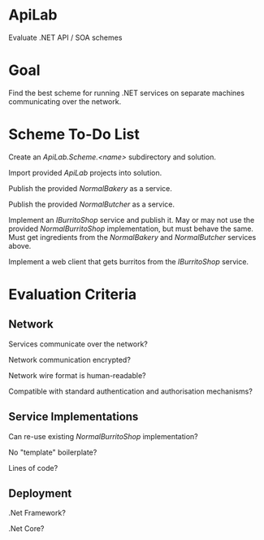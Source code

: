 ApiLab
======

Evaluate .NET API / SOA schemes



Goal
====

Find the best scheme for running .NET services on separate machines
communicating over the network.



Scheme To-Do List
=================

Create an *ApiLab.Scheme.\<name\>* subdirectory and solution.

Import provided *ApiLab* projects into solution.

Publish the provided *NormalBakery* as a service.

Publish the provided *NormalButcher* as a service.

Implement an *IBurritoShop* service and publish it.  May or may not use the
provided *NormalBurritoShop* implementation, but must behave the same.  Must get
ingredients from the *NormalBakery* and *NormalButcher* services above.

Implement a web client that gets burritos from the *IBurritoShop* service.



Evaluation Criteria
===================


Network
-------

Services communicate over the network?

Network communication encrypted?

Network wire format is human-readable?

Compatible with standard authentication and authorisation mechanisms?


Service Implementations
-----------------------

Can re-use existing *NormalBurritoShop* implementation?

No "template" boilerplate?

Lines of code?


Deployment
----------

.Net Framework?

.Net Core?


